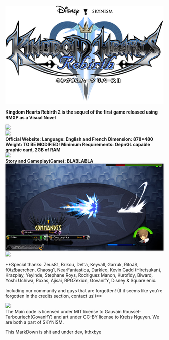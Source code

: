 ![Kingdom Hearts Rebirth 2][LogoMain]

**Kingdom Hearts Rebirth 2 is the sequel of the first game released using RMXP as a Visual Novel**

![][Separator]  
![][Information]  
**Official Website:** [][KHR2Website]
**Language: English and French**
**Dimension: 878*480**
**Weight: TO BE MODIFIED!**
**Minimum Requirements: OepnGL capable graphic card, 2GB of RAM**  
![][Separator]  
**Story and Gameplay(Game): BLABLABLA**
![Kingdom Hearts Rebirth 2][GamePlay01]  
![][Separator]  

**Special thanks: Zeus81, Brikou, Delta, Keyvall, Garruk, RitoJS, f0tz!baerchen, Chaosg1, NearFantastica, Darkleo, Kevin Gadd (Hiretsukan), Krazplay, Yeyinde, Stephane Roys, Rodriguez Manon, Kurofidy, Biward, Yoshi Uchiwa, Roxas, Ajisai, RPGZexion, GovanifY, Disney & Square enix.

Including our community and guys that are forgotten! (If it seems like you're forgotten in the credits section, contact us!)**  

![][Separator]  
The Main code is licensed under MIT license to Gauvain Roussel-Tarbouriech(GovanifY)
and art under CC-BY license to Kreiss Nguyen.
We are both a part of SKYNISM.

This MarkDown is shit and under dev, kthxbye



[GamePlay01]: _img/gameplay01.jpg
[LogoMain]: _img/Logo.png
[Separator]: _img/banner.png
[Information]: _img/info.png
[KHR2Website]: http://skynism.com/kingdomheartsrebirth2/
